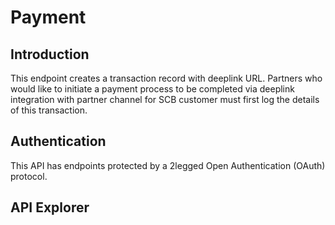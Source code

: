 # Payment

## Introduction
This endpoint creates a transaction record with deeplink URL. Partners who would like to initiate a payment process to be completed via deeplink integration with partner channel for SCB customer must first log the details of this transaction.

## Authentication
This API has endpoints protected by a 2­legged Open Authentication (OAuth) protocol.

## API Explorer
<div class="swagger" id="swagger1"  data-swagger-file="payment1.json"></div>

<div class="swagger" id="swagger2"  data-swagger-file="payment2.json"></div>
